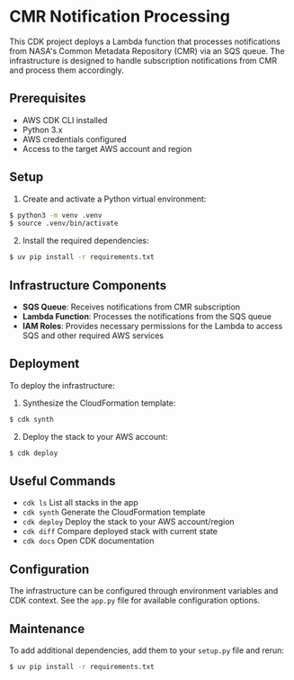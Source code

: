 # CMR Notification Processing

This CDK project deploys a Lambda function that processes notifications from NASA's Common Metadata Repository (CMR) via an SQS queue. The infrastructure is designed to handle subscription notifications from CMR and process them accordingly.

## Prerequisites

- AWS CDK CLI installed
- Python 3.x
- AWS credentials configured
- Access to the target AWS account and region

## Setup

1. Create and activate a Python virtual environment:

```bash
$ python3 -m venv .venv
$ source .venv/bin/activate
```

2. Install the required dependencies:

```bash
$ uv pip install -r requirements.txt
```

## Infrastructure Components

- **SQS Queue**: Receives notifications from CMR subscription
- **Lambda Function**: Processes the notifications from the SQS queue
- **IAM Roles**: Provides necessary permissions for the Lambda to access SQS and other required AWS services

## Deployment

To deploy the infrastructure:

1. Synthesize the CloudFormation template:
```bash
$ cdk synth
```

2. Deploy the stack to your AWS account:
```bash
$ cdk deploy
```

## Useful Commands

- `cdk ls`          List all stacks in the app
- `cdk synth`       Generate the CloudFormation template
- `cdk deploy`      Deploy the stack to your AWS account/region
- `cdk diff`        Compare deployed stack with current state
- `cdk docs`        Open CDK documentation

## Configuration

The infrastructure can be configured through environment variables and CDK context. See the `app.py` file for available configuration options.

## Maintenance

To add additional dependencies, add them to your `setup.py` file and rerun:
```bash
$ uv pip install -r requirements.txt
```
